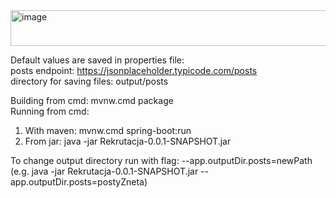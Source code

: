 <img width="758" height="57" alt="image" src="https://github.com/user-attachments/assets/220601ac-9b23-44d4-a075-e461ed251761" />

Default values are saved in properties file: \
posts endpoint: https://jsonplaceholder.typicode.com/posts \
directory for saving files: output/posts 

Building from cmd: mvnw.cmd package \
Running from cmd: 
1) With maven: mvnw.cmd spring-boot:run 
2) From jar: java -jar Rekrutacja-0.0.1-SNAPSHOT.jar

To change output directory run with flag: --app.outputDir.posts=newPath \
(e.g. java -jar Rekrutacja-0.0.1-SNAPSHOT.jar --app.outputDir.posts=postyZneta) 
